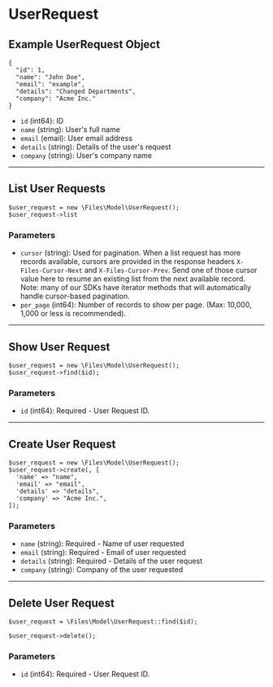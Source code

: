 # UserRequest

## Example UserRequest Object

```
{
  "id": 1,
  "name": "John Doe",
  "email": "example",
  "details": "Changed Departments",
  "company": "Acme Inc."
}
```

* `id` (int64): ID
* `name` (string): User's full name
* `email` (email): User email address
* `details` (string): Details of the user's request
* `company` (string): User's company name

---

## List User Requests

```
$user_request = new \Files\Model\UserRequest();
$user_request->list
```


### Parameters

* `cursor` (string): Used for pagination.  When a list request has more records available, cursors are provided in the response headers `X-Files-Cursor-Next` and `X-Files-Cursor-Prev`.  Send one of those cursor value here to resume an existing list from the next available record.  Note: many of our SDKs have iterator methods that will automatically handle cursor-based pagination.
* `per_page` (int64): Number of records to show per page.  (Max: 10,000, 1,000 or less is recommended).

---

## Show User Request

```
$user_request = new \Files\Model\UserRequest();
$user_request->find($id);
```


### Parameters

* `id` (int64): Required - User Request ID.

---

## Create User Request

```
$user_request = new \Files\Model\UserRequest();
$user_request->create(, [
  'name' => "name",
  'email' => "email",
  'details' => "details",
  'company' => "Acme Inc.",
]);
```


### Parameters

* `name` (string): Required - Name of user requested
* `email` (string): Required - Email of user requested
* `details` (string): Required - Details of the user request
* `company` (string): Company of the user requested

---

## Delete User Request

```
$user_request = \Files\Model\UserRequest::find($id);

$user_request->delete();
```

### Parameters

* `id` (int64): Required - User Request ID.

